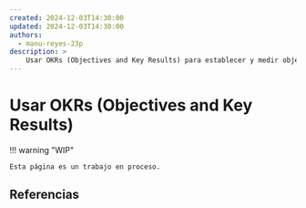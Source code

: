 ```yaml
---
created: 2024-12-03T14:30:00
updated: 2024-12-03T14:30:00
authors:
  - manu-reyes-23p
description: >
    Usar OKRs (Objectives and Key Results) para establecer y medir objetivos y resultados clave.
---
```


# Usar OKRs (Objectives and Key Results)

!!! warning "WIP"

    Esta página es un trabajo en proceso.

## Referencias
